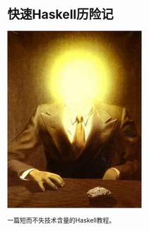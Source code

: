 快速Haskell历险记
====================
![github](imag/magritte_pleasure_principle.jpg "Title")

一篇短而不失技术含量的Haskell教程。